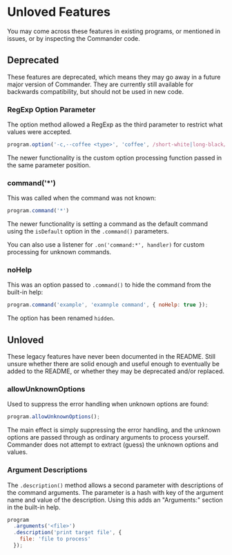 # Unloved Features

You may come across these features in existing programs, or mentioned in issues, or by inspecting the Commander code.

## Deprecated

These features are deprecated, which means they may go away in a future major version of Commander.
They are currently still available for backwards compatibility, but should not be used in new code.

### RegExp Option Parameter

The option method allowed a RegExp as the third parameter to restrict what values were accepted.

```js
program.option('-c,--coffee <type>', 'coffee', /short-white|long-black/);
```

The newer functionality is the custom option processing function passed in the same parameter position.

### command('*')

This was called when the command was not known:

```js
program.command('*')
```

The newer functionality is setting a command as the default command using the `isDefault` option in the `.command()` parameters.

You can also use a listener for `.on('command:*', handler)` for custom processing for unknown commands.

### noHelp

This was an option passed to `.command()` to hide the command from the built-in help:

```js
program.command('example', 'examnple command', { noHelp: true });
```

The option has been renamed `hidden`.


## Unloved

These legacy features have never been documented in the README. Still unsure whether there are
solid enough and useful enough to eventually be added to the README, or whether they may
be deprecated and/or replaced.

### allowUnknownOptions

Used to suppress the error handling when unknown options are found:

```js
program.allowUnknownOptions();
```

The main effect is simply suppressing the error handling, and the unknown options
are passed through as ordinary arguments to process yourself. Commander
does not attempt to extract (guess) the unknown options and values.

### Argument Descriptions

The `.description()` method allows a second parameter with descriptions of the command arguments.
The parameter is a hash with key of the argument name and value of the description. Using this adds an "Arguments:" section in the built-in help.

```js
program
  .arguments('<file>')
  .description('print target file', {
    file: 'file to process'
  });
```
